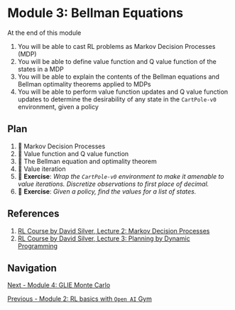 # Module 3: Bellman Equations

At the end of this module

1. You will be able to cast RL problems as Markov Decision Processes (MDP)
2. You will be able to define value function and Q value function of the states in a MDP
3. You will be able to explain the contents of the Bellman equations and Bellman optimality theorems applied to MDPs
4. You will be able to perform value function updates and Q value function updates to determine the desirability of 
any state in the `CartPole-v0` environment, given a policy

## Plan

1. :movie_camera: Markov Decision Processes
2. :movie_camera: Value function and Q value function
3. :movie_camera: The Bellman equation and optimality theorem
4. :movie_camera: Value iteration
5. :pencil: **Exercise**: *Wrap the `CartPole-v0` environment to make it amenable to value iterations. Discretize observations to
first place of decimal.*
6. :pencil: **Exercise**: *Given a policy, find the values for a list of states.*

## References

1. [RL Course by David Silver, Lecture 2: Markov Decision Processes](https://www.youtube.com/watch?v=lfHX2hHRMVQ&t)
2. [RL Course by David Silver, Lecture 3: Planning by Dynamic Programming](https://www.youtube.com/watch?v=lfHX2hHRMVQ&t)

## Navigation

[Next - Module 4: GLIE Monte Carlo](https://github.com/gutfeeling/practical_rl_for_coders/tree/master/04_glie_monte_carlo)

[Previous - Module 2: RL basics with `Open AI` Gym](https://github.com/gutfeeling/practical_rl_for_coders/tree/master/02_rl_basics_with_openai_gym)
